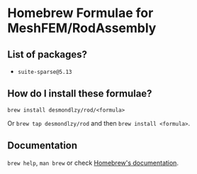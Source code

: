 # Homebrew Formulae for MeshFEM/RodAssembly

## List of packages?

- `suite-sparse@5.13`

## How do I install these formulae?

`brew install desmondlzy/rod/<formula>`

Or `brew tap desmondlzy/rod` and then `brew install <formula>`.

## Documentation

`brew help`, `man brew` or check [Homebrew's documentation](https://docs.brew.sh).
